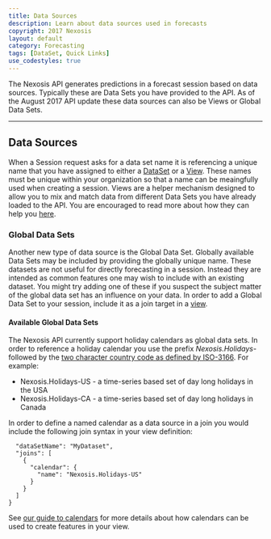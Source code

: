 ```yaml
---
title: Data Sources
description: Learn about data sources used in forecasts
copyright: 2017 Nexosis 
layout: default
category: Forecasting
tags: [DataSet, Quick Links]
use_codestyles: true
---
```


The Nexosis API generates predictions in a forecast session based on data sources. Typically these are Data Sets you have provided to the API. As of the August 2017 API update these data sources can also be Views or Global Data Sets.

-----

## Data Sources
When a Session request asks for a data set name it is referencing a unique name that you have assigned to either a [DataSet](/guides/sendingdata) or a [View](/guides/views). These names must be unique within your organization so that a name can be meaingfully used when creating a session. Views are a helper mechanism designed to allow you to mix and match data from different Data Sets you have already loaded to the API. You are encouraged to read more about how they can help you [here](/guides/views).

### Global Data Sets
Another new type of data source is the Global Data Set. Globally available Data Sets may be included by providing the globally unique name. These datasets are not useful for directly forecasting in a session. Instead they are intended as common features one may wish to include with an existing dataset. You might try adding one of these if you suspect the subject matter of the global data set has an influence on your data. In order to add a Global Data Set to your session, include it as a join target in a [view](/guides/views).

#### Available Global Data Sets
The Nexosis API currently support holiday calendars as global data sets. In order to reference a holiday calendar you use the prefix *Nexosis.Holidays-* followed by the [two character country code as defined by ISO-3166](https://en.wikipedia.org/wiki/ISO_3166-1_alpha-2). For example:
 
- Nexosis.Holidays-US - a time-series based set of day long holidays in the USA
- Nexosis.Holidays-CA - a time-series based set of day long holidays in Canada

In order to define a named calendar as a data source in a join you would include the following join syntax in your view definition:

``` {
  "dataSetName": "MyDataset",
  "joins": [
    {
      "calendar": {
        "name": "Nexosis.Holidays-US"
      }
    }
  ]
}

```
See [our guide to calendars](/guides/calendars) for more details about how calendars can be used to create features in your view.